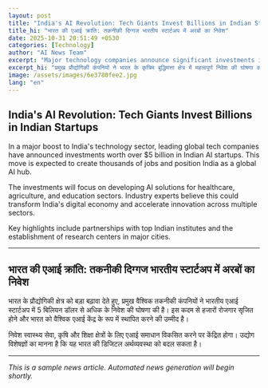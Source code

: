 ```yaml
---
layout: post
title: "India's AI Revolution: Tech Giants Invest Billions in Indian Startups"
title_hi: "भारत की एआई क्रांति: तकनीकी दिग्गज भारतीय स्टार्टअप में अरबों का निवेश"
date: 2025-10-31 20:51:49 +0530
categories: [Technology]
author: "AI News Team"
excerpt: "Major technology companies announce significant investments in India's artificial intelligence sector, marking a new era of technological advancement."
excerpt_hi: "प्रमुख प्रौद्योगिकी कंपनियों ने भारत के कृत्रिम बुद्धिमत्ता क्षेत्र में महत्वपूर्ण निवेश की घोषणा की।"
image: /assets/images/6e3780fee2.jpg
lang: "en"
---
```


## India's AI Revolution: Tech Giants Invest Billions in Indian Startups

In a major boost to India's technology sector, leading global tech companies have announced investments worth over $5 billion in Indian AI startups. This move is expected to create thousands of jobs and position India as a global AI hub.

The investments will focus on developing AI solutions for healthcare, agriculture, and education sectors. Industry experts believe this could transform India's digital economy and accelerate innovation across multiple sectors.

Key highlights include partnerships with top Indian institutes and the establishment of research centers in major cities.

---

## भारत की एआई क्रांति: तकनीकी दिग्गज भारतीय स्टार्टअप में अरबों का निवेश

भारत के प्रौद्योगिकी क्षेत्र को बड़ा बढ़ावा देते हुए, प्रमुख वैश्विक तकनीकी कंपनियों ने भारतीय एआई स्टार्टअप में 5 बिलियन डॉलर से अधिक के निवेश की घोषणा की है। इस कदम से हजारों रोजगार सृजित होने और भारत को वैश्विक एआई केंद्र के रूप में स्थापित करने की उम्मीद है।

निवेश स्वास्थ्य सेवा, कृषि और शिक्षा क्षेत्रों के लिए एआई समाधान विकसित करने पर केंद्रित होगा। उद्योग विशेषज्ञों का मानना है कि यह भारत की डिजिटल अर्थव्यवस्था को बदल सकता है।

---

*This is a sample news article. Automated news generation will begin shortly.*
